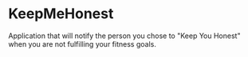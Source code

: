 # KeepMeHonest
Application that will notify the person you chose to "Keep You Honest" when you are not fulfilling your fitness goals.

